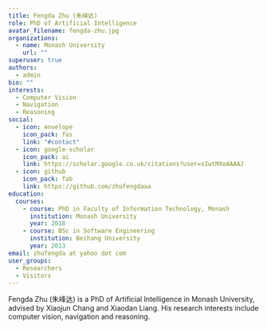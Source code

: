 ```yaml
---
title: Fengda Zhu (朱峰达)
role: PhD of Artificial Intelligence
avatar_filename: fengda-zhu.jpg
organizations:
  - name: Monash University
    url: ""
superuser: true
authors:
  - admin
bio: ""
interests:
  - Computer Vision
  - Navigation
  - Reasoning
social:
  - icon: envelope
    icon_pack: fas
    link: "#contact"
  - icon: google-scholar
    icon_pack: ai
    link: https://scholar.google.co.uk/citations?user=sIwtMXoAAAAJ
  - icon: github
    icon_pack: fab
    link: https://github.com/zhufengdaaa
education:
  courses:
    - course: PhD in Faculty of Information Technology, Monash
      institution: Monash University
      year: 2018
    - course: BSc in Software Engineering
      institution: Beihang University
      year: 2013
email: zhufengda at yahoo dot com
user_groups:
  - Researchers
  - Visitors
---
```

Fengda Zhu (朱峰达) is a PhD of Artificial Intelligence in Monash University, advised by Xiaojun Chang and Xiaodan Liang. His research interests include computer vision, navigation and reasoning.